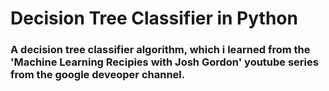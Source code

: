 
# Decision Tree Classifier in Python

### A decision tree classifier algorithm, which i learned from the 'Machine Learning Recipies with Josh Gordon' youtube series from the google deveoper channel.
